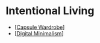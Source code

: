 # Intentional Living

- [[Capsule Wardrobe]]
- [[Digital Minimalism]]

[//begin]: # "Autogenerated link references for markdown compatibility"
[Capsule Wardrobe]: ../notes/capsule-wardrobe "Capsule Wardrobe"
[Digital Minimalism]: digital-minimalism "Digital Minimalism"
[//end]: # "Autogenerated link references"
